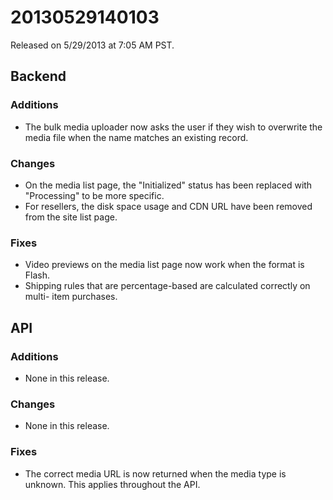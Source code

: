 20130529140103
==============

Released on 5/29/2013 at 7:05 AM PST.

## Backend

### Additions

*   The bulk media uploader now asks the user if they wish to overwrite the
    media file when the name matches an existing record.

### Changes

*   On the media list page, the "Initialized" status has been replaced with
    "Processing" to be more specific.
*   For resellers, the disk space usage and CDN URL have been removed from the
    site list page.

### Fixes

*   Video previews on the media list page now work when the format is Flash.
*   Shipping rules that are percentage-based are calculated correctly on multi-
    item purchases.

## API

### Additions

*   None in this release.

### Changes

*   None in this release.

### Fixes

*   The correct media URL is now returned when the media type is unknown. This
    applies throughout the API.
